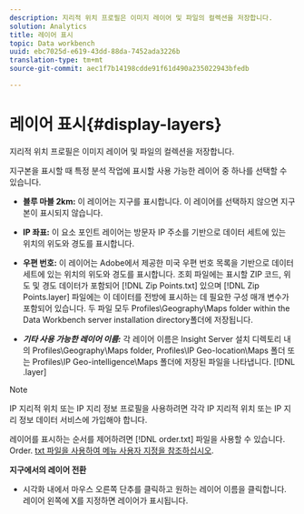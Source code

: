 ```yaml
---
description: 지리적 위치 프로필은 이미지 레이어 및 파일의 컬렉션을 저장합니다.
solution: Analytics
title: 레이어 표시
topic: Data workbench
uuid: ebc7025d-e619-43dd-88da-7452ada3226b
translation-type: tm+mt
source-git-commit: aec1f7b14198cdde91f61d490a235022943bfedb

---
```



# 레이어 표시{#display-layers}

지리적 위치 프로필은 이미지 레이어 및 파일의 컬렉션을 저장합니다.

지구본을 표시할 때 특정 분석 작업에 표시할 사용 가능한 레이어 중 하나를 선택할 수 있습니다.

* **블루 마블 2km:** 이 레이어는 지구를 표시합니다. 이 레이어를 선택하지 않으면 지구본이 표시되지 않습니다.
* **IP 좌표:** 이 요소 포인트 레이어는 방문자 IP 주소를 기반으로 데이터 세트에 있는 위치의 위도와 경도를 표시합니다.
* **우편 번호:** 이 레이어는 Adobe에서 제공한 미국 우편 번호 목록을 기반으로 데이터 세트에 있는 위치의 위도와 경도를 표시합니다. 조회 파일에는 표시할 ZIP 코드, 위도 및 경도 데이터가 포함되어 [!DNL Zip Points.txt] 있으며 [!DNL Zip Points.layer] 파일에는 이 데이터를 전방에 표시하는 데 필요한 구성 매개 변수가 포함되어 있습니다. 두 파일 모두 Profiles\Geography\Maps folder within the Data Workbench server installation directory폴더에 저장됩니다.

* ***기타 사용 가능한 레이어 이름:*** 각 레이어 이름은 Insight Server 설치 디렉토리 내의 Profiles\Geography\Maps folder, Profiles\IP Geo-location\Maps 폴더 또는 Profiles\IP Geo-intelligence\Maps 폴더에 저장된 파일을 나타냅니다. [!DNL .layer]

>[!NOTE]
>
>IP 지리적 위치 또는 IP 지리 정보 프로필을 사용하려면 각각 IP 지리적 위치 또는 IP 지리 정보 데이터 서비스에 가입해야 합니다.

레이어를 표시하는 순서를 제어하려면 [!DNL order.txt] 파일을 사용할 수 있습니다. Order. [txt 파일을 사용하여 메뉴 사용자 지정을 참조하십시오](../../../../home/c-get-started/c-intf-anlys-ftrs/c-ctm-menus/t-cstm-menus-ordr-files.md#task-a391800a8dd444deb3e1516d5189f999).

**지구에서의 레이어 전환**

* 시각화 내에서 마우스 오른쪽 단추를 클릭하고 원하는 레이어 이름을 클릭합니다. 레이어 왼쪽에 X를 지정하면 레이어가 표시됩니다.

